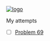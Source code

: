 [![logo](https://projecteuler.net/themes/20191019/logo_default.png)](https://projecteuler.net/)

My attempts

- [ ] [Problem 69](https://projecteuler.net/problem=69)